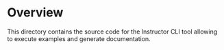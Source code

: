 # Overview

This directory contains the source code for the Instructor CLI tool allowing to execute examples
and generate documentation.
